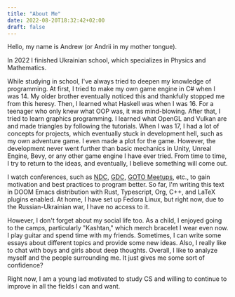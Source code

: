 ```yaml
---
title: "About Me"
date: 2022-08-20T18:32:42+02:00
draft: false
---
```


Hello,
my name is Andrew (or Andrii in my mother tongue).

In 2022 I finished Ukrainian school, which specializes in Physics and Mathematics.

While studying in school, I've always tried to deepen my knowledge of programming. At first, I tried to make my own game engine in C# when I was 14. My older brother eventually noticed this and thankfully stopped me from this heresy. Then, I learned what Haskell was when I was 16. For a teenager who only knew what OOP was, it was mind-blowing. After that, I tried to learn graphics programming. I learned what OpenGL and Vulkan are and made triangles by following the tutorials. When I was 17, I had a lot of concepts for projects, which eventually stuck in development hell, such as my own adventure game. I even made a plot for the game. However, the development never went further than basic mechanics in Unity, Unreal Engine, Bevy, or any other game engine I have ever tried. From time to time, I try to return to the ideas, and eventually, I believe something will come out.

I watch conferences, such as [NDC](https://ndcconferences.com/), [GDC](https://gdconf.com/), [GOTO Meetups](https://gotopia.tech/), etc., to gain motivation and best practices to program better. So far, I'm writing this text in DOOM Emacs distribution with Rust, Typescript, Org, C++, and LaTeX plugins enabled. At home, I have set up Fedora Linux, but right now, due to the Russian-Ukrainian war, I have no access to it.

However, I don't forget about my social life too. As a child, I enjoyed going to the camps, particularly "Kashtan," which merch bracelet I wear even now. I play guitar and spend time with my friends. Sometimes, I can write some essays about different topics and provide some new ideas. Also, I really like to chat with boys and girls about deep thoughts. Overall, I like to analyze myself and the people surrounding me. It just gives me some sort of confidence?

Right now, I am a young lad motivated to study CS and willing to continue to improve in all the fields I can and want.

